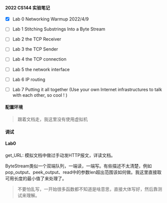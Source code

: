 #### 2022 CS144 实验笔记

- [x] Lab 0 Networking Warmup 2022/4/9
- [ ] Lab 1 Stitching Substrings Into a Byte Stream
- [ ] Lab 2 the TCP Receiver
- [ ] Lab 3 the TCP Sender
- [ ] Lab 4 the TCP connection
- [ ] Lab 5 the network interface
- [ ] Lab 6 IP routing
- [ ] Lab 7 Putting it all together (Use your own Internet infrastructures to talk with each other, so cool ! )


#### 配置环境
> 跟着文档走，我这里没有使用虚拟机

#### 调试

#### Lab0
get_URL: 模拟文档中做过手动发HTTP报文，详读文档。

ByteStream类似一个双端队列，一端读，一端写。有些描述不太清楚，例如pop_output、peek_output、read中的参数len超出范围该如何做。我这里直接取可用长度的最小值了来处理了。
> 不要怕乱写，一开始很多函数都不知道是啥意思，直接大体写好，然后靠测试来理解。